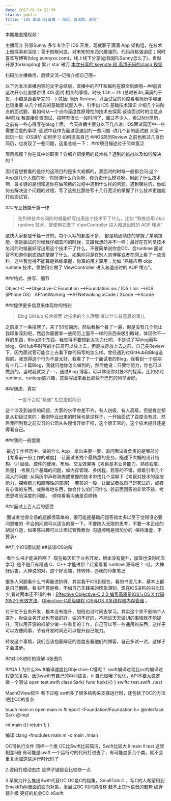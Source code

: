 ```yaml
---
date: 2017-01-04 22:39
status: public
title: 'iOS 面试小灶直播 - 简历、面试题、进阶'
---
```


本期趣直播视频：

主播简介
孙源Sunny
多年专注于 iOS 开发，现就职于滴滴 App 架构组，在技术上做探索和深挖；善于刨根问底，对未知的东西兴趣强烈，代码风格强迫症；同时喜欢写博客(blog.sunnyxx.com)，线上线下分享(@我就叫Sunny怎么了)，贡献开源(forkingdog) 累计 star 破万
[本次分享的 keynote 和 高清无码的clang 视频](https://pan.baidu.com/share/home?uk=2885973690)

扫码加主播微信，后续交流~记得介绍自己哦~

以下为本次直播内容的文字总结版，直播中的PPT和福利在原文后面哦~
##前言
这次开小灶直播讲讲 iOS 面试 相关的事情，时长 1.5h ~ 2h (总时长3h,满满的干货，小编是跪着听完的- -)
包括:
简历 Review，以面试官的角度看看简历中哪里比较重要
从几个经典的基础面试题入手，引申出 iOS 基础技术知识
介绍几个进阶点的面试题，看如何从一个点向深度性原理性的技术去探索
谈谈面试时的注意点
##前戏
我直接负责面试、招聘有很长一段时间了，面过不少人，看过N分简历，之前有一些心得写在blog上面。
今天直播主要分以下几点讲:
·iOS面试简历中一些需要注意的事项
·面试中我作为面试官遇到的一些问题
·讲几个新的面试题 大家一起玩一玩
·iOS进阶 如何学习 如何提高自己
##iOS简历Review
之前也刷过几百份简历，也发现了一些问题，这里总结一下：
###项目描述过于简单宽泛
>
项目规模？你在其中的职责？详细介绍使用的技术栈？遇到的挑战以及如何解决的？

面试官想要看的是你的这项目的是多大规模的，我面试的时候一般都会问:这个App是几个人做的呀，你扮演什么角色呀，你负责什么模块呀，用到了什么技术啊，最关键的是想知道你在做项目的过程中遇到什么样的问题，遇到哪些坑，你如何去解决这个问题的过程，写了这些比那些写十几行宽泛的掌握了什么技术更加能打动面试官。

###专业技能千篇一律
>在列举技术名词的时候最好写出用这个技术干了什么，比如 “熟练应用 objc  runtime 技术，曾使用它做了 ViewController 进入和退出时的 AOP 埋点”

这快大家都是千篇一律的，每个人写的都差不多， 都是精通熟练的掌握了某项技能，但是面试的时候我仔细去问的时候，又跟我想的并不一样；最好在在列举技术名词的时候最好写出用这个技术干了什么，不要简单说你会OC、会runtime 面试官不知道你到底熟练掌握了什么，如果你只是在别人的博客或者在网上看了一些资料，这些我觉得不能算是熟练掌握，你真的用才算用；比如 “熟练应用 objc  runtime 技术，曾使用它做了 ViewController 进入和退出时的 AOP 埋点”。

###格式、拼写、细节
>
Object-C            -->Objective-C
Foudation           -->Foundation
ios / IOS / Ios     -->iOS  (iPhone OS）
AFNetWorking    -->AFNetwoking
xCode / Xcode    -->Xcode

###提供更多信息来体现你的特别
>Blog
GitHub
技术探索
对技术的个人理解
做过什么有意思的事儿

之前发了一条招聘了，来了50份简历，然后我挨个看了一遍，但是没有几个能让我印象深刻吧，然后你需要拿一些简历上面不一样的东西来吸引眼球，体现你不一样的东西，Blog这个东西，我觉得不要想到太功力化吧，不是说了写blog而写blog，GitHub平时写的小玩意可以放上去，但是决定放上去之前，自己先Review下，因为面试官可能会上去看下你代码写的怎么样。曾经遇到过GitHub和Blog造假的，我觉得这个行为不是太好，我看了下一个面试者的Blog，我看到一个星期有十几二十篇Blog，我就问他你怎么做到的，然后他说：只要你努力，你也可以做到的。当时我就哭了- -，通过Blog 博客，可以体现你对技术的探索，比如你对runtime、runloop感兴趣，这些写出来会比那些干巴巴的列举会好。

###谦虚、真实
>一言不合就“精通” 
拒绝虚假简历

这个涉及到诚信的问题，大家的水平参差不齐，有人初级，有人高级，但是肯定都是从初级过来的；我刚毕业出来的时候也是这样子，一开始面试了百度没有过，然后我回到我之前实习的公司从头慢慢开始干呗，这个很正常的，这个技术提升还是得看自己。

###我的一般套路
>
·最近工作经历中，做的什么 App，拿出来耍一耍，询问面试者负责的是哪部分 【考察前一份工作的难度】
·让面试者找个最熟悉的业务，描述下大概的设计结构、UI 层级、控件的使用、布局、交互效果等【考察基本业务能力、熟练程度、质量】
·考察几个基础的问题，如内存管理、多线程，若答的不错，顺着引申几个深入的问题
·从简历中声称熟练或掌握的技术中找几个深聊下【考察对技术的深挖能力、探索能力和原理性的掌握】
·若答的一般，让面试者找自己研究过的，或者有心得的东西，或熟练地东西，你会什么咱们问什么
·若前面回答的非常不错，考虑更考验深度的问题。
·顺带看看沟通是否顺畅

###面试上百人后的感受
>
·面试者觉得全场的题都很简单的，很可能是基础问题答错太多以至于觉得没必要问更难的
·不会的问题可以适当的猜一下，不要陷入无限的思考，不要一本正经的胡说八道，如果感兴趣可以让面试官教教你
·沟通顺畅是很加分的
·保持谦虚，不要装x

##几个iOS面试题
##谈谈iOS进阶
>
·看什么书才能进阶啊？
·现在每天忙于业务开发，根本没有提升，加班也没时间去学习
·是不是只有精通 C、C++ 才能进阶？赶紧看看 runtime 源码吧？
·哇，大神好厉害，大神说的对，这个好高端，转转转，@我的印象笔记

很多人问题看什么书再能进阶呀，其实我干iOS到现在，看的书没几本，基本上都是自己倒腾，看书毕竟是看，不如自己实践来的印象深刻，现在iOS进阶的书比较少,看过两本还不错的书：[Effective Objective-C 2.0 编写高质量iOS与OS X 代码的52个有效方法](http://item.jd.com/11402853.html)、[Objective-C高级编程 iOS与OS X多线程和内存管理](http://item.jd.com/11258970.html) 。

对于忙于业务开发，根本没有提升，加班也没时间去学习。其实这个并不影响个人提升，你做业务开发也有做的好，做的不好的，不能说天天做UI的事情就不能提升，可以用开源的框架少做一些重复的工作，自己可以写一些通用的东西，这样子可以方便同事，节省开发时间还可以提升自己能力。

转发这个事情，我们应该抱着辩证的态度去看他们的博客，自己多试一试，这样子才会进步。

##对iOS进阶的理解
4张图片
































##QA
1.为什么Swift编译速度比Objective-C慢呢？
swift编译过程比oc的编译过程更加复杂，因为swift有自己的中间语言，ir 自己做哦了优化，API不要太稳定
做一个测试
open test.swift
class Sark{
func fuck(){}
}
 swiftc test.swift
 ./test
 
 MachOView软件 看下过程
 swift多了很多结构来支撑运行时，还包括了OC的方法 吧比OC的复杂
 

 touch main.m
  open main.m
  #import <Foundation/Foundation.h>
@interface Sark
@impl 
 
  int main (){
retutn 1;
  }
 
 编译 clang -fmodules main.m -o main
 ./mian
 
OC可执行文件 同样一个类 OC比Swift比较简洁，Swift比较大
ll main
ll test 
这里相差5倍 有可能是swift 一个运行时的代码打进去了，有可能血多几个类，就不会重复添加这些运行时代码了

2.源码打成动态库 这样子链接会比较快一点

3.苹果为什么推出Swift代替OC
OC是C的超集，SmallTalk C ，写C的人希望用到SmakkTalk里面的面向对象，发展成OC 时间的推移  赶不上其他语音的趋势 编译器升级 更好的机会OC-》Swift